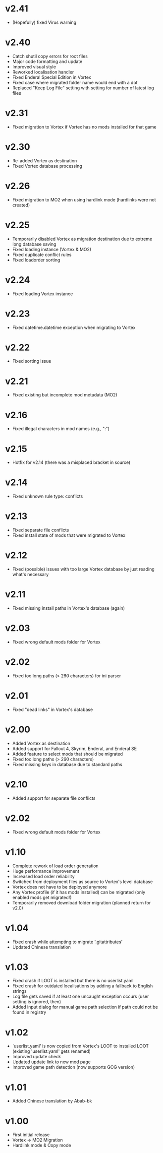 # v2.41
- (Hopefully) fixed Virus warning

# v2.40
- Catch shutil copy errors for root files
- Major code formatting and update
- Improved visual style
- Reworked localisation handler
- Fixed Enderal Special Edition in Vortex
- Fixed case where migrated folder name would end with a dot
- Replaced "Keep Log File" setting with setting for number of latest log files

# v2.31
- Fixed migration to Vortex if Vortex has no mods installed for that game

# v2.30
- Re-added Vortex as destination
- Fixed Vortex database processing

# v2.26
- Fixed migration to MO2 when using hardlink mode (hardlinks were not created)

# v2.25
- Temporarily disabled Vortex as migration destination due to extreme long database saving
- Fixed loading instance (Vortex & MO2)
- Fixed duplicate conflict rules
- Fixed loadorder sorting

# v2.24
- Fixed loading Vortex instance

# v2.23
- Fixed datetime.datetime exception when migrating to Vortex

# v2.22
- Fixed sorting issue

# v2.21
- Fixed existing but incomplete mod metadata (MO2)

# v2.16
- Fixed illegal characters in mod names (e.g., ":")

# v2.15
- Hotfix for v2.14 (there was a misplaced bracket in source)

# v2.14
- Fixed unknown rule type: conflicts

# v2.13
- Fixed separate file conflicts
- Fixed install state of mods that were migrated to Vortex

# v2.12
- Fixed (possible) issues with too large Vortex database by just reading what's necessary

# v2.11
- Fixed missing install paths in Vortex's database (again)

# v2.03
- Fixed wrong default mods folder for Vortex

# v2.02
- Fixed too long paths (> 260 characters) for ini parser

# v2.01
- Fixed "dead links" in Vortex's database

# v2.00
- Added Vortex as destination
- Added support for Fallout 4, Skyrim, Enderal, and Enderal SE
- Added feature to select mods that should be migrated
- Fixed too long paths (> 260 characters)
- Fixed missing keys in database due to standard paths

# v2.10
- Added support for separate file conflicts

# v2.02
- Fixed wrong default mods folder for Vortex

# v1.10
- Complete rework of load order generation
- Huge performance improvement
- Increased load order reliability
- Switched from deployment files as source to Vortex's level database
- Vortex does not have to be deployed anymore
- Any Vortex profile (if it has mods installed) can be migrated (only enabled mods get migrated!)
- Temporarily removed download folder migration (planned return for v2.0)

# v1.04
- Fixed crash while attempting to migrate '.gitattributes'
- Updated Chinese translation

# v1.03
- Fixed crash if LOOT is installed but there is no userlist.yaml
- Fixed crash for outdated localisations by adding a fallback to English strings
- Log file gets saved if at least one uncaught exception occurs (user setting is ignored, then)
- Added input dialog for manual game path selection if path could not be found in registry

# v1.02
- 'userlist.yaml' is now copied from Vortex's LOOT to installed LOOT (existing 'userlist.yaml' gets renamed)
- Improved update check
- Updated update link to new mod page
- Improved game path detection (now supports GOG version)

# v1.01
- Added Chinese translation by Abab-bk

# v1.00
- First initial release
- Vortex -> MO2 Migration
- Hardlink mode & Copy mode
